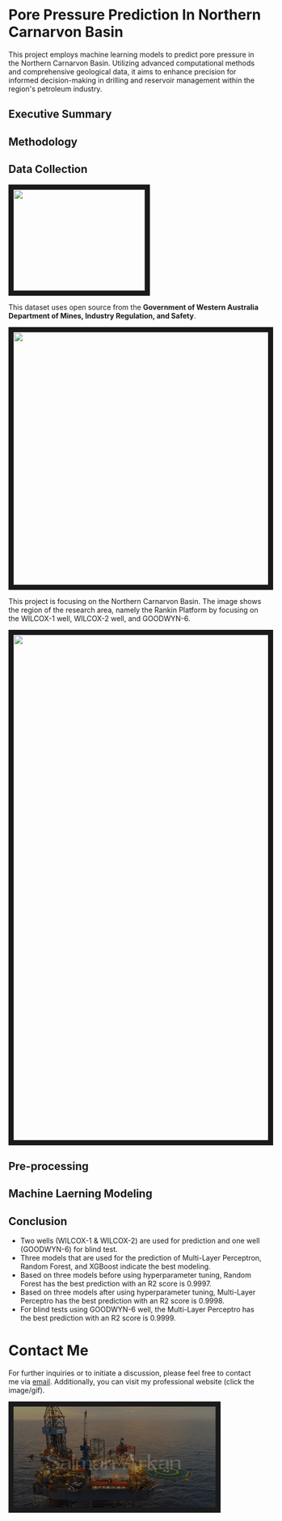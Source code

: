 # Pore Pressure Prediction In Northern Carnarvon Basin

This project employs machine learning models to predict pore pressure in the Northern Carnarvon Basin. Utilizing advanced computational methods and comprehensive geological data, it aims to enhance precision for informed decision-making in drilling and reservoir management within the region's petroleum industry.

## Executive Summary

## Methodology

## Data Collection
<a href="https://wapims.dmp.wa.gov.au/wapims" target="_blank">
<img src="https://catalogue.data.wa.gov.au/uploads/group/2020-10-07-052505.314296DMIRS-datawa.svg" width="260" height="200" border="10" />
</a>

This dataset uses open source from the **Government of Western Australia Department of Mines, Industry Regulation, and Safety**.

<a href="https://www.ga.gov.au/scientific-topics/energy/province-sedimentary-basin-geology/petroleum/acreagerelease/northerncarnarvon" target="_blank">
<img src="https://www.ga.gov.au/__data/assets/image/0019/87040/Fig13_PP-2973-40_Rankin_Regional_2020.png" width="560" height="500" border="10" />
</a>

This project is focusing on the Northern Carnarvon Basin. The image shows the region of the research area, namely the Rankin Platform by focusing on the WILCOX-1 well, WILCOX-2 well, and GOODWYN-6. 

<a href="https://www.ga.gov.au/scientific-topics/energy/province-sedimentary-basin-geology/petroleum/acreagerelease/northerncarnarvon" target="_blank">
<img src="https://www.ga.gov.au/__data/assets/image/0006/109869/PP-3978-9_Strat_Rankin.jpg" width="560" height="1000" border="10" />
</a>

## Pre-processing

## Machine Laerning Modeling

## Conclusion

*  Two wells (WILCOX-1 & WILCOX-2) are used for prediction and one well (GOODWYN-6) for blind test.
*  Three models that are used for the prediction of Multi-Layer Perceptron, Random Forest, and XGBoost indicate the best modeling.
*  Based on three models before using hyperparameter tuning, Random Forest has the best prediction with an R2 score is 0.9997.
*  Based on three models after using hyperparameter tuning, Multi-Layer Perceptro has the best prediction with an R2 score is 0.9998.
*  For blind tests using GOODWYN-6 well, the Multi-Layer Perceptro has the best prediction with an R2 score is 0.9999.


# Contact Me

For further inquiries or to initiate a discussion, please feel free to contact me via <a href="mailto:salmanarkan020@gmail.com"><span class="label">email</span></a>. Additionally, you can visit my professional website (click the image/gif).

<a href="SalmanArkan.github.io" target="_blank">
<img src="https://github.com/SalmanArkan/SalmanArkan/blob/main/GithubBanner.gif" width="400" height="200" border="10" />
</a>
